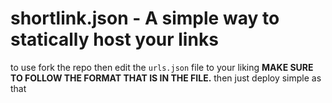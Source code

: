 # shortlink.json - A simple way to statically host your links
to use fork the repo then edit the `urls.json` file to your liking **MAKE SURE TO FOLLOW THE FORMAT THAT IS IN THE FILE.**
then just deploy simple as that